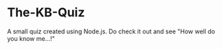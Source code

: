 # The-KB-Quiz
 A small quiz created using Node.js. Do check it out and see "How well do you know me...!"
